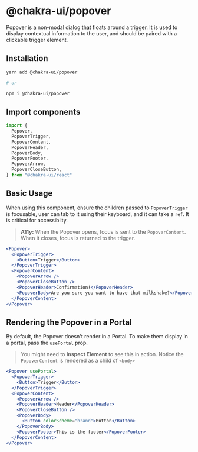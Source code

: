 # @chakra-ui/popover

Popover is a non-modal dialog that floats around a trigger. It is used to
display contextual information to the user, and should be paired with a
clickable trigger element.

## Installation

```sh
yarn add @chakra-ui/popover

# or

npm i @chakra-ui/popover
```

## Import components

```jsx
import {
  Popover,
  PopoverTrigger,
  PopoverContent,
  PopoverHeader,
  PopoverBody,
  PopoverFooter,
  PopoverArrow,
  PopoverCloseButton,
} from "@chakra-ui/react"
```

## Basic Usage

When using this component, ensure the children passed to `PopoverTrigger` is
focusable, user can tab to it using their keyboard, and it can take a `ref`. It
is critical for accessiblity.

> **A11y:** When the Popover opens, focus is sent to the `PopoverContent`. When
> it closes, focus is returned to the trigger.

```jsx
<Popover>
  <PopoverTrigger>
    <Button>Trigger</Button>
  </PopoverTrigger>
  <PopoverContent>
    <PopoverArrow />
    <PopoverCloseButton />
    <PopoverHeader>Confirmation!</PopoverHeader>
    <PopoverBody>Are you sure you want to have that milkshake?</PopoverBody>
  </PopoverContent>
</Popover>
```

## Rendering the Popover in a Portal

By default, the Popover doesn't render in a Portal. To make them display in a
portal, pass the `usePortal` prop.

> You might need to **Inspect Element** to see this in action. Notice the
> `PopoverContent` is rendered as a child of `<body>`

```jsx
<Popover usePortal>
  <PopoverTrigger>
    <Button>Trigger</Button>
  </PopoverTrigger>
  <PopoverContent>
    <PopoverArrow />
    <PopoverHeader>Header</PopoverHeader>
    <PopoverCloseButton />
    <PopoverBody>
      <Button colorScheme="brand">Button</Button>
    </PopoverBody>
    <PopoverFooter>This is the footer</PopoverFooter>
  </PopoverContent>
</Popover>
```
